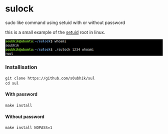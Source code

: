 # sulock
sudo like command using setuid with or without password

this is a small example of the [setuid](https://en.wikipedia.org/wiki/Setuid) root in linux.

![whoami](docs/whoami.png)

### Installisation

```
git clone https://github.com/s0ubhik/sul
cd sul
```
#### With password
```
make install
```

#### Without password
```
make install NOPASS=1
```
